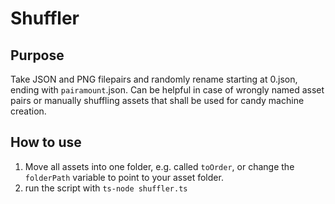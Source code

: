 # Shuffler
## Purpose
Take JSON and PNG filepairs and randomly rename starting at 0.json, ending with `pairamount`.json. Can be helpful in case of wrongly named asset pairs or manually shuffling assets that shall be used for candy machine creation.

## How to use
1. Move all assets into one folder, e.g. called `toOrder`, or change the `folderPath` variable to point to your asset folder.
2. run the script with `ts-node shuffler.ts`

